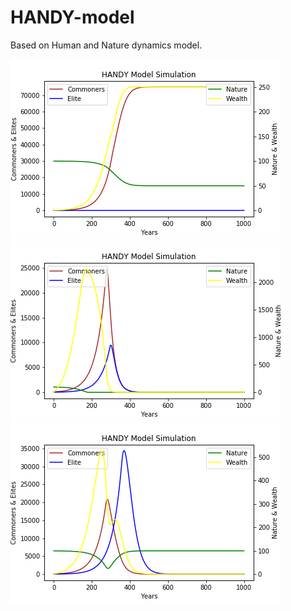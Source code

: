# HANDY-model
Based on Human and Nature dynamics model.

![](https://github.com/fergusonml/HANDY-model/blob/master/Handy%20model%20(equal).png)
![](https://github.com/fergusonml/HANDY-model/blob/master/Handy%20model%20(latest).png)
![](https://github.com/fergusonml/HANDY-model/blob/master/Handy%20model%20(unequal).png)
